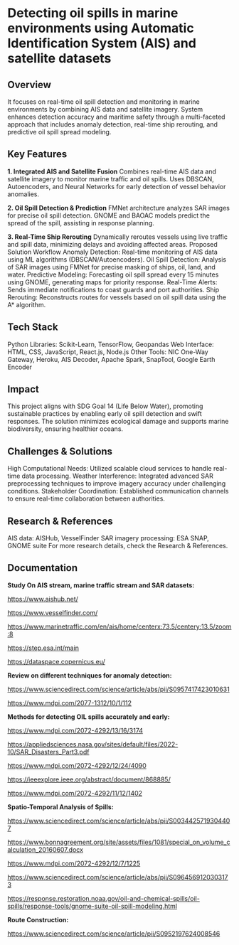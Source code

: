 # Detecting oil spills in marine environments using Automatic Identification System (AIS) and satellite datasets

## Overview      
It focuses on real-time oil spill detection and monitoring in marine environments by combining AIS data and satellite imagery.
System enhances detection accuracy and maritime safety through a multi-faceted approach that includes anomaly detection, real-time ship rerouting, and predictive oil spill spread modeling.

## Key Features
**1. Integrated AIS and Satellite Fusion**
Combines real-time AIS data and satellite imagery to monitor marine traffic and oil spills.
Uses DBSCAN, Autoencoders, and Neural Networks for early detection of vessel behavior anomalies.


**2. Oil Spill Detection & Prediction**
FMNet architecture analyzes SAR images for precise oil spill detection.
GNOME and BAOAC models predict the spread of the spill, assisting in response planning.



**3. Real-Time Ship Rerouting**
Dynamically reroutes vessels using live traffic and spill data, minimizing delays and avoiding affected areas.
Proposed Solution Workflow
Anomaly Detection: Real-time monitoring of AIS data using ML algorithms (DBSCAN/Autoencoders).
Oil Spill Detection: Analysis of SAR images using FMNet for precise masking of ships, oil, land, and water.
Predictive Modeling: Forecasting oil spill spread every 15 minutes using GNOME, generating maps for priority response.
Real-Time Alerts: Sends immediate notifications to coast guards and port authorities.
Ship Rerouting: Reconstructs routes for vessels based on oil spill data using the A* algorithm.


## Tech Stack
Python Libraries: Scikit-Learn, TensorFlow, Geopandas
Web Interface: HTML, CSS, JavaScript, React.js, Node.js
Other Tools: NIC One-Way Gateway, Heroku, AIS Decoder, Apache Spark, SnapTool, Google Earth Encoder


## Impact
This project aligns with SDG Goal 14 (Life Below Water), promoting sustainable practices by enabling early oil spill detection and swift responses. The solution minimizes ecological damage and supports marine biodiversity, ensuring healthier oceans.

## Challenges & Solutions
High Computational Needs: Utilized scalable cloud services to handle real-time data processing.
Weather Interference: Integrated advanced SAR preprocessing techniques to improve imagery accuracy under challenging conditions.
Stakeholder Coordination: Established communication channels to ensure real-time collaboration between authorities.


## Research & References
AIS data: AISHub, VesselFinder
SAR imagery processing: ESA SNAP, GNOME suite
For more research details, check the Research & References.


## Documentation
**Study On AIS stream, marine traffic stream and SAR datasets:**


https://www.aishub.net/

https://www.vesselfinder.com/

https://www.marinetraffic.com/en/ais/home/centerx:73.5/centery:13.5/zoom:8

https://step.esa.int/main

https://dataspace.copernicus.eu/ 



**Review on different techniques for anomaly detection:**

https://www.sciencedirect.com/science/article/abs/pii/S0957417423010631

https://www.mdpi.com/2077-1312/10/1/112



**Methods for detecting OIL spills accurately and early:**

https://www.mdpi.com/2072-4292/13/16/3174

https://appliedsciences.nasa.gov/sites/default/files/2022-10/SAR_Disasters_Part3.pdf 

https://www.mdpi.com/2072-4292/12/24/4090

https://ieeexplore.ieee.org/abstract/document/868885/

https://www.mdpi.com/2072-4292/11/12/1402



**Spatio-Temporal Analysis of Spills:**

https://www.sciencedirect.com/science/article/abs/pii/S0034425719304407

https://www.bonnagreement.org/site/assets/files/1081/special_on_volume_calculation_20160607.docx

https://www.mdpi.com/2072-4292/12/7/1225

https://www.sciencedirect.com/science/article/abs/pii/S0964569120303173

https://response.restoration.noaa.gov/oil-and-chemical-spills/oil-spills/response-tools/gnome-suite-oil-spill-modeling.html



**Route Construction:**

https://www.sciencedirect.com/science/article/pii/S0952197624008546



